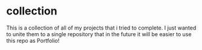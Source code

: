 # collection
This is a collection of all of my projects that i tried to complete. I just wanted to unite them to a single repository that in the future it will be easier to use this repo as Portfolio!
